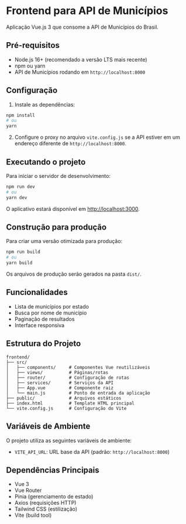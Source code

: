 # Frontend para API de Municípios

Aplicação Vue.js 3 que consome a API de Municípios do Brasil.

## Pré-requisitos

- Node.js 16+ (recomendado a versão LTS mais recente)
- npm ou yarn
- API de Municípios rodando em `http://localhost:8000`

## Configuração

1. Instale as dependências:

```bash
npm install
# ou
yarn
```

2. Configure o proxy no arquivo `vite.config.js` se a API estiver em um endereço diferente de `http://localhost:8000`.

## Executando o projeto

Para iniciar o servidor de desenvolvimento:

```bash
npm run dev
# ou
yarn dev
```

O aplicativo estará disponível em [http://localhost:3000](http://localhost:3000).

## Construção para produção

Para criar uma versão otimizada para produção:

```bash
npm run build
# ou
yarn build
```

Os arquivos de produção serão gerados na pasta `dist/`.

## Funcionalidades

- Lista de municípios por estado
- Busca por nome de município
- Paginação de resultados
- Interface responsiva

## Estrutura do Projeto

```
frontend/
├── src/
│   ├── components/     # Componentes Vue reutilizáveis
│   ├── views/          # Páginas/rotas
│   ├── router/         # Configuração de rotas
│   ├── services/       # Serviços da API
│   ├── App.vue         # Componente raiz
│   └── main.js         # Ponto de entrada da aplicação
├── public/             # Arquivos estáticos
├── index.html          # Template HTML principal
└── vite.config.js      # Configuração do Vite
```

## Variáveis de Ambiente

O projeto utiliza as seguintes variáveis de ambiente:

- `VITE_API_URL`: URL base da API (padrão: `http://localhost:8000`)

## Dependências Principais

- Vue 3
- Vue Router
- Pinia (gerenciamento de estado)
- Axios (requisições HTTP)
- Tailwind CSS (estilização)
- Vite (build tool)

